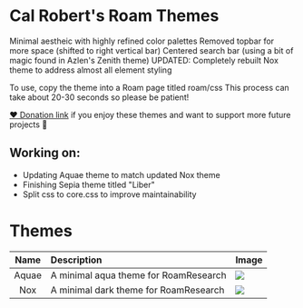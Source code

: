 # Cal Robert's Roam Themes
Minimal aestheic with highly refined color palettes
Removed topbar for more space (shifted to right vertical bar)
Centered search bar (using a bit of magic found in Azlen's Zenith theme)
UPDATED: Completely rebuilt Nox theme to address almost all element styling

To use, copy the theme into a Roam page titled roam/css
This process can take about 20-30 seconds so please be patient!

[❤️ Donation link](https://www.paypal.me/calrobertdesign) if you enjoy these themes and want to support more future projects 🤟

## Working on:
- Updating Aquae theme to match updated Nox theme
- Finishing Sepia theme titled "Liber"
- Split css to core.css to improve maintainability

# Themes

| Name | Description | Image |
| :--: | :---------- | ----- |
| Aquae | A minimal aqua theme for RoamResearch | ![](https://raw.githubusercontent.com/garlicagreement/roam-css-styles/master/Images/Aquae%20Screenshot.png) |
| Nox | A minimal dark theme for RoamResearch  | ![](https://raw.githubusercontent.com/garlicagreement/roam-css-styles/master/Images/Nox2%20Screenshot.png) |
